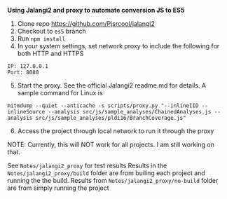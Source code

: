 **Using Jalangi2 and proxy to automate conversion JS to ES5**
1. Clone repo https://github.com/Pjsrcool/jalangi2
2. Checkout to `es5` branch
3. Run `npm install`
4. In your system settings, set network proxy to include the following for both HTTP and HTTPS
```
IP: 127.0.0.1
Port: 8080 
```
5. Start the proxy. See the official Jalangi2 readme.md for details. A sample command for Linux is 
```
mitmdump --quiet --anticache -s scripts/proxy.py "--inlineIID --inlineSource --analysis src/js/sample_analyses/ChainedAnalyses.js --analysis src/js/sample_analyses/pldi16/BranchCoverage.js"
```
6. Access the project through local network to run it through the proxy

NOTE: Currently, this will NOT work for all projects. I am still working on that.

See `Notes/jalangi2_proxy` for test results
Results in the `Notes/jalangi2_proxy/build` folder are from builing each project and running the the build. Results from `Notes/jalangi2_proxy/no-build` folder are from simply running the project
